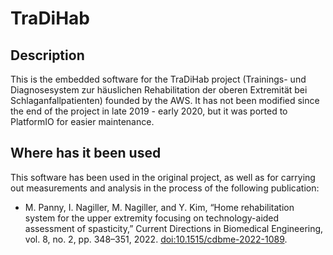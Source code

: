 # TraDiHab

## Description
This is the embedded software for the TraDiHab project (Trainings- und Diagnosesystem zur häuslichen Rehabilitation der oberen Extremität bei Schlaganfallpatienten) founded by the AWS.
It has not been modified since the end of the project in late 2019 - early 2020, but it was ported to PlatformIO for easier maintenance.

## Where has it been used
This software has been used in the original project, as well as for carrying out measurements and analysis in the process of the following publication:
- M. Panny, I. Nagiller, M. Nagiller, and Y. Kim, “Home rehabilitation system for the upper extremity focusing on technology-aided assessment of spasticity,” Current Directions in Biomedical Engineering, vol. 8, no. 2, pp. 348–351, 2022. [doi:10.1515/cdbme-2022-1089](https://doi.org/doi:10.1515/cdbme-2022-1089).
